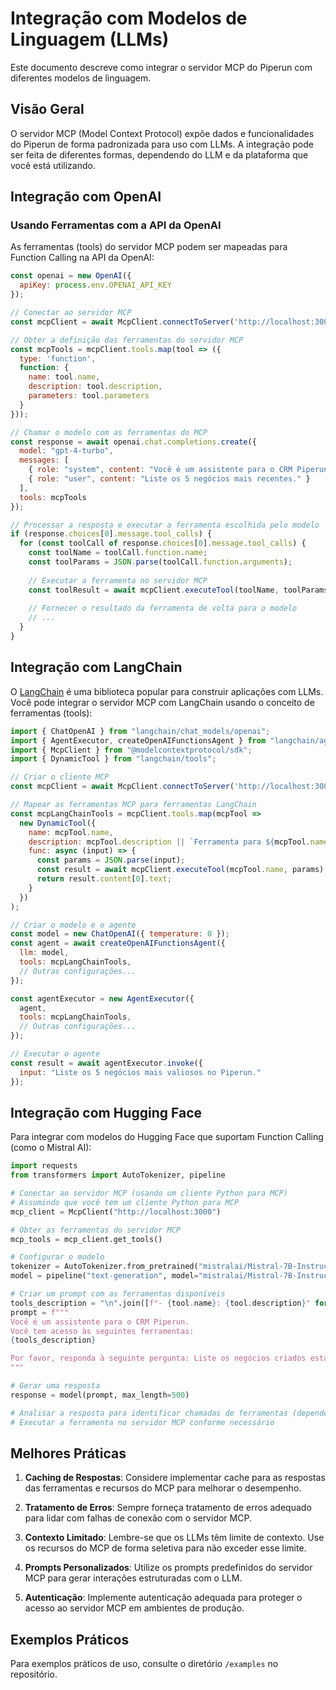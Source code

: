 # Integração com Modelos de Linguagem (LLMs)

Este documento descreve como integrar o servidor MCP do Piperun com diferentes modelos de linguagem.

## Visão Geral

O servidor MCP (Model Context Protocol) expõe dados e funcionalidades do Piperun de forma padronizada para uso com LLMs. A integração pode ser feita de diferentes formas, dependendo do LLM e da plataforma que você está utilizando.

## Integração com OpenAI

### Usando Ferramentas com a API da OpenAI

As ferramentas (tools) do servidor MCP podem ser mapeadas para Function Calling na API da OpenAI:

```javascript
const openai = new OpenAI({
  apiKey: process.env.OPENAI_API_KEY
});

// Conectar ao servidor MCP
const mcpClient = await McpClient.connectToServer('http://localhost:3000');

// Obter a definição das ferramentas do servidor MCP
const mcpTools = mcpClient.tools.map(tool => ({
  type: 'function',
  function: {
    name: tool.name,
    description: tool.description,
    parameters: tool.parameters
  }
}));

// Chamar o modelo com as ferramentas do MCP
const response = await openai.chat.completions.create({
  model: "gpt-4-turbo",
  messages: [
    { role: "system", content: "Você é um assistente para o CRM Piperun." },
    { role: "user", content: "Liste os 5 negócios mais recentes." }
  ],
  tools: mcpTools
});

// Processar a resposta e executar a ferramenta escolhida pelo modelo
if (response.choices[0].message.tool_calls) {
  for (const toolCall of response.choices[0].message.tool_calls) {
    const toolName = toolCall.function.name;
    const toolParams = JSON.parse(toolCall.function.arguments);
    
    // Executar a ferramenta no servidor MCP
    const toolResult = await mcpClient.executeTool(toolName, toolParams);
    
    // Fornecer o resultado da ferramenta de volta para o modelo
    // ...
  }
}
```

## Integração com LangChain

O [LangChain](https://js.langchain.com/) é uma biblioteca popular para construir aplicações com LLMs. Você pode integrar o servidor MCP com LangChain usando o conceito de ferramentas (tools):

```javascript
import { ChatOpenAI } from "langchain/chat_models/openai";
import { AgentExecutor, createOpenAIFunctionsAgent } from "langchain/agents";
import { McpClient } from "@modelcontextprotocol/sdk";
import { DynamicTool } from "langchain/tools";

// Criar o cliente MCP
const mcpClient = await McpClient.connectToServer('http://localhost:3000');

// Mapear as ferramentas MCP para ferramentas LangChain
const mcpLangChainTools = mcpClient.tools.map(mcpTool => 
  new DynamicTool({
    name: mcpTool.name,
    description: mcpTool.description || `Ferramenta para ${mcpTool.name}`,
    func: async (input) => {
      const params = JSON.parse(input);
      const result = await mcpClient.executeTool(mcpTool.name, params);
      return result.content[0].text;
    }
  })
);

// Criar o modelo e o agente
const model = new ChatOpenAI({ temperature: 0 });
const agent = await createOpenAIFunctionsAgent({
  llm: model,
  tools: mcpLangChainTools,
  // Outras configurações...
});

const agentExecutor = new AgentExecutor({
  agent,
  tools: mcpLangChainTools,
  // Outras configurações...
});

// Executar o agente
const result = await agentExecutor.invoke({
  input: "Liste os 5 negócios mais valiosos no Piperun."
});
```

## Integração com Hugging Face

Para integrar com modelos do Hugging Face que suportam Function Calling (como o Mistral AI):

```python
import requests
from transformers import AutoTokenizer, pipeline

# Conectar ao servidor MCP (usando um cliente Python para MCP)
# Assumindo que você tem um cliente Python para MCP
mcp_client = McpClient("http://localhost:3000")

# Obter as ferramentas do servidor MCP
mcp_tools = mcp_client.get_tools()

# Configurar o modelo
tokenizer = AutoTokenizer.from_pretrained("mistralai/Mistral-7B-Instruct-v0.2")
model = pipeline("text-generation", model="mistralai/Mistral-7B-Instruct-v0.2")

# Criar um prompt com as ferramentas disponíveis
tools_description = "\n".join([f"- {tool.name}: {tool.description}" for tool in mcp_tools])
prompt = f"""
Você é um assistente para o CRM Piperun.
Você tem acesso às seguintes ferramentas:
{tools_description}

Por favor, responda à seguinte pergunta: Liste os negócios criados esta semana.
"""

# Gerar uma resposta
response = model(prompt, max_length=500)

# Analisar a resposta para identificar chamadas de ferramentas (depende do formato de saída do modelo)
# Executar a ferramenta no servidor MCP conforme necessário
```

## Melhores Práticas

1. **Caching de Respostas**: Considere implementar cache para as respostas das ferramentas e recursos do MCP para melhorar o desempenho.

2. **Tratamento de Erros**: Sempre forneça tratamento de erros adequado para lidar com falhas de conexão com o servidor MCP.

3. **Contexto Limitado**: Lembre-se que os LLMs têm limite de contexto. Use os recursos do MCP de forma seletiva para não exceder esse limite.

4. **Prompts Personalizados**: Utilize os prompts predefinidos do servidor MCP para gerar interações estruturadas com o LLM.

5. **Autenticação**: Implemente autenticação adequada para proteger o acesso ao servidor MCP em ambientes de produção.

## Exemplos Práticos

Para exemplos práticos de uso, consulte o diretório `/examples` no repositório.
